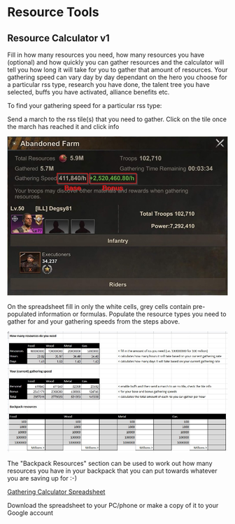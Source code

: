 # Resource Tools

## Resource Calculator v1

Fill in how many resources you need, how many resources you have (optional) and how quickly you can gather resources and the calculator will tell you how long it will take for you to gather that amount of resources. Your gathering speed can vary day by day dependant on the hero you choose for a particular rss type, research you have done, the talent tree you have selected, buffs you have activated, alliance benefits etc.

To find your gathering speed for a particular rss type:

Send a march to the rss tile(s) that you need to gather. Click on the tile once the march has reached it and click info

[![Gathering Details](../the_basics/gathering_details.jpg)](https://github.com/Degsy81/degsypedia/raw/master/docs/the_basics/gathering_details.jpg)

On the spreadsheet fill in only the white cells, grey cells contain pre-populated information or formulas. Populate the resource types you need to gather for and your gathering speeds from the steps above.

[![Gathering Calculator v1](../the_basics/gathering_calculator_v1.jpg)](https://github.com/Degsy81/degsypedia/raw/master/docs/the_basics/gathering_calculator_v1.jpg)

The "Backpack Resources" section can be used to work out how many resources you have in your backpack that you can put towards whatever you are saving up for :-)

[Gathering Calculator Spreadsheet](https://docs.google.com/spreadsheets/d/1F8HwlBGfFICZdx2bOdA5UQaQpc95wnJSwRKRkdxQ8xY/edit?usp=sharing)

Download the spreadsheet to your PC/phone or make a copy of it to your Google account